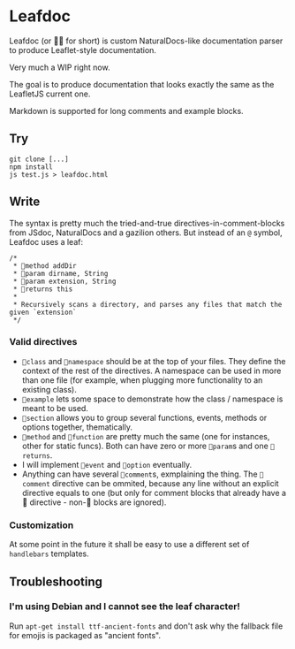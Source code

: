 
# Leafdoc


Leafdoc (or 🍂📄 for short) is custom NaturalDocs-like documentation parser to produce Leaflet-style documentation.

Very much a WIP right now.

The goal is to produce documentation that looks exactly the same as the LeafletJS current one.

Markdown is supported for long comments and example blocks.


## Try


```
git clone [...]
npm install
js test.js > leafdoc.html
```


## Write

The syntax is pretty much the tried-and-true directives-in-comment-blocks from JSdoc, NaturalDocs and a gazilion others. But instead of an `@` symbol, Leafdoc uses a leaf:

```
/*
 * 🍂method addDir
 * 🍂param dirname, String
 * 🍂param extension, String
 * 🍂returns this
 *
 * Recursively scans a directory, and parses any files that match the given `extension`
 */
```


### Valid directives

* `🍂class` and `🍂namespace` should be at the top of your files. They define the context of the rest of the directives. A namespace can be used in more than one file (for example, when plugging more functionality to an existing class).
* `🍂example` lets some space to demonstrate how the class / namespace is meant to be used.
* `🍂section` allows you to group several functions, events, methods or options together, thematically.
* `🍂method` and `🍂function` are pretty much the same (one for instances, other for static funcs). Both can have zero or more `🍂param`s and one `🍂returns`.
* I will implement `🍂event` and `🍂option` eventually.
* Anything can have several `🍂comment`s, exmplaining the thing. The `🍂comment` directive can be ommited, because any line without an explicit directive equals to one (but only for comment blocks that already have a 🍂 directive - non-🍂 blocks are ignored).



### Customization

At some point in the future it shall be easy to use a different set of `handlebars` templates.


## Troubleshooting

### I'm using Debian and I cannot see the leaf character!

Run `apt-get install ttf-ancient-fonts` and don't ask why the fallback file for emojis is packaged as "ancient fonts".


